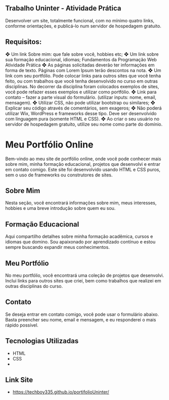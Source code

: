 ## Trabalho Uninter - Atividade Prática

Desenvolver um site, totalmente funcional, com no mínimo quatro links,
conforme orientações, e publicá-lo num servidor de hospedagem gratuito.

## Requisitos:

❖ Um link Sobre mim: que fale sobre você, hobbies etc;
❖ Um link sobre sua formação educacional, idiomas;
Fundamentos da Programação Web
Atividade Prática
❖ As páginas solicitadas deverão ter informações em forma de texto.
Páginas com Lorem Ipsum terão descontos na nota.
❖ Um link com seu portfólio. Pode colocar links para outros sites que você
tenha feito, ou com trabalhos que você tenha desenvolvido no curso em
outras disciplinas. No decorrer da disciplina foram colocados exemplos
de sites, você pode refazer esses exemplos e utilizar como portfólio.
❖ Link para contato – fazer a parte visual do formulário. (utilizar inputs:
nome, email, mensagem).
❖ Utilizar CSS, não pode utilizar bootstrap ou similares;
❖ Explicar seu código através de comentários, sem exageros;
❖ Não poderá utilizar Wix, WordPress e frameworks desse tipo. Deve ser
desenvolvido com linguagem pura (somente HTML e CSS).
❖ Ao criar o seu usuário no servidor de hospedagem gratuito, utilize seu
nome como parte do domínio.

# Meu Portfólio Online

Bem-vindo ao meu site de portfólio online, onde você pode conhecer mais sobre mim, minha formação educacional, projetos que desenvolvi e entrar em contato comigo. Este site foi desenvolvido usando HTML e CSS puros, sem o uso de frameworks ou construtores de sites.

## Sobre Mim

Nesta seção, você encontrará informações sobre mim, meus interesses, hobbies e uma breve introdução sobre quem eu sou.

## Formação Educacional

Aqui compartilho detalhes sobre minha formação acadêmica, cursos e idiomas que domino. Sou apaixonado por aprendizado contínuo e estou sempre buscando expandir meus conhecimentos.

## Meu Portfólio

No meu portfólio, você encontrará uma coleção de projetos que desenvolvi. Inclui links para outros sites que criei, bem como trabalhos que realizei em outras disciplinas do curso.

## Contato

Se deseja entrar em contato comigo, você pode usar o formulário abaixo. Basta preencher seu nome, email e mensagem, e eu responderei o mais rápido possível.

## Tecnologias Utilizadas

- HTML
- CSS
- 
## Link Site

- https://techboy335.github.io/portifolioUninter/

